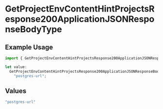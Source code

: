 # GetProjectEnvContentHintProjectsResponse200ApplicationJSONResponseBodyType

## Example Usage

```typescript
import { GetProjectEnvContentHintProjectsResponse200ApplicationJSONResponseBodyType } from "@vercel/sdk/models/getprojectenvop.js";

let value:
  GetProjectEnvContentHintProjectsResponse200ApplicationJSONResponseBodyType =
    "postgres-url";
```

## Values

```typescript
"postgres-url"
```